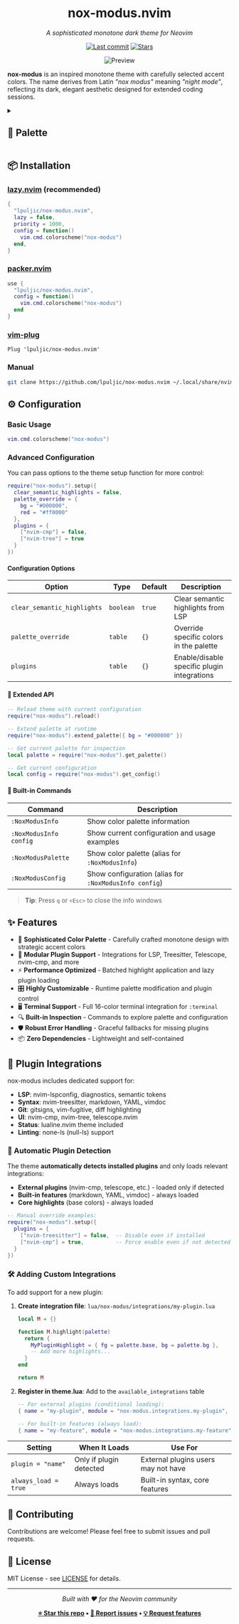 <div align="center">

# nox-modus.nvim

_A sophisticated monotone dark theme for Neovim_

[![Last commit](https://img.shields.io/github/last-commit/lpuljic/nox-modus.nvim?style=for-the-badge&logo=starship&color=88afa2&logoColor=e4e4e4&labelColor=232323)](https://github.com/lpuljic/nox-modus.nvim/pulse)
[![Stars](https://img.shields.io/github/stars/lpuljic/nox-modus.nvim?style=for-the-badge&logo=starship&color=569cd6&logoColor=e4e4e4&labelColor=232323)](https://github.com/lpuljic/nox-modus.nvim/stargazers)

![Preview](./image/nox-modus.png)

</div>

**nox-modus** is an inspired monotone theme with carefully selected accent colors. The name derives from Latin _"nox modus"_ meaning _"night mode"_, reflecting its dark, elegant aesthetic designed for extended coding sessions.

<details>
<summary><h2>🎨 Palette</h2></summary>

<table>
  <thead>
    <tr>
      <th>Name</th>
      <th>Hex</th>
      <th>Color</th>
    </tr>
  </thead>
  <tbody>
    <tr><td><strong>bg</strong></td><td><code>#111111</code></td><td style="background:#111111;width:60px;"></td></tr>
    <tr><td><strong>base</strong></td><td><code>#e4e4e4</code></td><td style="background:#e4e4e4;width:60px;"></td></tr>
    <tr><td><strong>dark</strong></td><td><code>#151515</code></td><td style="background:#151515;width:60px;"></td></tr>
    <tr><td><strong>dawn</strong></td><td><code>#a0a0a0</code></td><td style="background:#a0a0a0;width:60px;"></td></tr>
    <tr><td><strong>ash_grey</strong></td><td><code>#b6b6b5</code></td><td style="background:#b6b6b5;width:60px;"></td></tr>
    <tr><td><strong>gravel</strong></td><td><code>#494949</code></td><td style="background:#494949;width:60px;"></td></tr>
    <tr><td><strong>warm_grey</strong></td><td><code>#8c8c8c</code></td><td style="background:#8c8c8c;width:60px;"></td></tr>
    <tr><td><strong>storm_dust</strong></td><td><code>#666666</code></td><td style="background:#666666;width:60px;"></td></tr>
    <tr><td><strong>cascade</strong></td><td><code>#88afa2</code></td><td style="background:#88afa2;width:60px;"></td></tr>
    <tr><td><strong>monsoon</strong></td><td><code>#719597</code></td><td style="background:#719597;width:60px;"></td></tr>
    <tr><td><strong>olivine</strong></td><td><code>#97bc62</code></td><td style="background:#97bc62;width:60px;"></td></tr>
    <tr><td><strong>aluminium</strong></td><td><code>#ababaf</code></td><td style="background:#ababaf;width:60px;"></td></tr>
    <tr><td><strong>gun_powder</strong></td><td><code>#415062</code></td><td style="background:#415062;width:60px;"></td></tr>
    <tr><td><strong>grey_chateau</strong></td><td><code>#96a6c8</code></td><td style="background:#96a6c8;width:60px;"></td></tr>
    <tr><td><strong>zeus</strong></td><td><code>#232323</code></td><td style="background:#232323;width:60px;"></td></tr>
    <tr><td><strong>celestial_blue</strong></td><td><code>#569cd6</code></td><td style="background:#569cd6;width:60px;"></td></tr>
    <tr><td><strong>purple</strong></td><td><code>#b180d7</code></td><td style="background:#b180d7;width:60px;"></td></tr>
    <tr><td><strong>red</strong></td><td><code>#da3633</code></td><td style="background:#da3633;width:60px;"></td></tr>
    <tr><td><strong>mocha</strong></td><td><code>#a47663</code></td><td style="background:#a47663;width:60px;"></td></tr>
    <tr><td><strong>orange</strong></td><td><code>#f3701e</code></td><td style="background:#f3701e;width:60px;"></td></tr>
    <tr><td><strong>sunglow</strong></td><td><code>#fac03b</code></td><td style="background:#fac03b;width:60px;"></td></tr>
    <tr><td><strong>golden_glow</strong></td><td><code>#fce094</code></td><td style="background:#fce094;width:60px;"></td></tr>
    <tr><td><strong>git.DiffAdd</strong></td><td><code>#294841</code></td><td style="background:#294841;width:60px;"></td></tr>
    <tr><td><strong>git.DiffDelete</strong></td><td><code>#6a2835</code></td><td style="background:#6a2835;width:60px;"></td></tr>
    <tr><td><strong>git.DiffChange</strong></td><td><code>#49423c</code></td><td style="background:#49423c;width:60px;"></td></tr>
    <tr><td><strong>git.DiffText</strong></td><td><code>#c5630c</code></td><td style="background:#c5630c;width:60px;"></td></tr>
    <tr><td><strong>diagnostics.DiagnosticError</strong></td><td><code>#be7c7d</code></td><td style="background:#be7c7d;width:60px;"></td></tr>
    <tr><td><strong>diagnostics.DiagnosticWarn</strong></td><td><code>#aa8a69</code></td><td style="background:#aa8a69;width:60px;"></td></tr>
  </tbody>
</table>

</details>

## 📦 Installation

### [lazy.nvim](https://github.com/folke/lazy.nvim) (recommended)

```lua
{
  "lpuljic/nox-modus.nvim",
  lazy = false,
  priority = 1000,
  config = function()
    vim.cmd.colorscheme("nox-modus")
  end,
}
```

### [packer.nvim](https://github.com/wbthomason/packer.nvim)

```lua
use {
  "lpuljic/nox-modus.nvim",
  config = function()
    vim.cmd.colorscheme("nox-modus")
  end
}
```

### [vim-plug](https://github.com/junegunn/vim-plug)

```vim
Plug 'lpuljic/nox-modus.nvim'
```

### Manual

```bash
git clone https://github.com/lpuljic/nox-modus.nvim ~/.local/share/nvim/site/pack/plugins/start/nox-modus.nvim
```

## ⚙️ Configuration

### Basic Usage

```lua
vim.cmd.colorscheme("nox-modus")
```

### Advanced Configuration

You can pass options to the theme setup function for more control:

```lua
require("nox-modus").setup({
  clear_semantic_highlights = false,
  palette_override = {
    bg = "#000000",
    red = "#ff0000"
  },
  plugins = {
    ["nvim-cmp"] = false,
    ["nvim-tree"] = true
  }
})
```

#### Configuration Options

| Option                      | Type      | Default | Description                                 |
| --------------------------- | --------- | ------- | ------------------------------------------- |
| `clear_semantic_highlights` | `boolean` | `true`  | Clear semantic highlights from LSP          |
| `palette_override`          | `table`   | `{}`    | Override specific colors in the palette     |
| `plugins`                   | `table`   | `{}`    | Enable/disable specific plugin integrations |

#### 🔧 Extended API

```lua
-- Reload theme with current configuration
require("nox-modus").reload()

-- Extend palette at runtime
require("nox-modus").extend_palette({ bg = "#000000" })

-- Get current palette for inspection
local palette = require("nox-modus").get_palette()

-- Get current configuration
local config = require("nox-modus").get_config()
```

#### 💬 Built-in Commands

| Command                | Description                                           |
| ---------------------- | ----------------------------------------------------- |
| `:NoxModusInfo`        | Show color palette information                        |
| `:NoxModusInfo config` | Show current configuration and usage examples         |
| `:NoxModusPalette`     | Show color palette (alias for `:NoxModusInfo`)        |
| `:NoxModusConfig`      | Show configuration (alias for `:NoxModusInfo config`) |

> **Tip**: Press `q` or `<Esc>` to close the info windows

## ✨ Features

- 🎨 **Sophisticated Color Palette** - Carefully crafted monotone design with strategic accent colors
- 🔧 **Modular Plugin Support** - Integrations for LSP, Treesitter, Telescope, nvim-cmp, and more
- ⚡ **Performance Optimized** - Batched highlight application and lazy plugin loading
- 🎛️ **Highly Customizable** - Runtime palette modification and plugin control
- 🖥️ **Terminal Support** - Full 16-color terminal integration for `:terminal`
- 🔍 **Built-in Inspection** - Commands to explore palette and configuration
- 🛡️ **Robust Error Handling** - Graceful fallbacks for missing plugins
- 📦 **Zero Dependencies** - Lightweight and self-contained

## 🔌 Plugin Integrations

nox-modus includes dedicated support for:

- **LSP**: nvim-lspconfig, diagnostics, semantic tokens
- **Syntax**: nvim-treesitter, markdown, YAML, vimdoc
- **Git**: gitsigns, vim-fugitive, diff highlighting
- **UI**: nvim-cmp, nvim-tree, telescope.nvim
- **Status**: lualine.nvim theme included
- **Linting**: none-ls (null-ls) support

### 🤖 Automatic Plugin Detection

The theme **automatically detects installed plugins** and only loads relevant integrations:

- **External plugins** (nvim-cmp, telescope, etc.) - loaded only if detected
- **Built-in features** (markdown, YAML, vimdoc) - always loaded
- **Core highlights** (base colors) - always loaded

```lua
-- Manual override examples:
require("nox-modus").setup({
  plugins = {
    ["nvim-treesitter"] = false,  -- Disable even if installed
    ["nvim-cmp"] = true,          -- Force enable even if not detected
  }
})
```

### 🛠️ Adding Custom Integrations

To add support for a new plugin:

1. **Create integration file**: `lua/nox-modus/integrations/my-plugin.lua`

   ```lua
   local M = {}

   function M.highlight(palette)
     return {
       MyPluginHighlight = { fg = palette.base, bg = palette.bg },
       -- Add more highlights...
     }
   end

   return M
   ```

2. **Register in theme.lua**: Add to the `available_integrations` table

   ```lua
   -- For external plugins (conditional loading):
   { name = "my-plugin", module = "nox-modus.integrations.my-plugin", plugin = "my-plugin" },

   -- For built-in features (always load):
   { name = "my-feature", module = "nox-modus.integrations.my-feature", always_load = true },
   ```

| Setting              | When It Loads           | Use For                             |
| -------------------- | ----------------------- | ----------------------------------- |
| `plugin = "name"`    | Only if plugin detected | External plugins users may not have |
| `always_load = true` | Always loads            | Built-in syntax, core features      |

## 🤝 Contributing

Contributions are welcome! Please feel free to submit issues and pull requests.

## 📄 License

MIT License - see [LICENSE](LICENSE) for details.

---

<div align="center">

_Built with ❤️ for the Neovim community_

**[⭐ Star this repo](https://github.com/lpuljic/nox-modus.nvim) • [🐛 Report issues](https://github.com/lpuljic/nox-modus.nvim/issues) • [💡 Request features](https://github.com/lpuljic/nox-modus.nvim/issues/new)**

</div>
